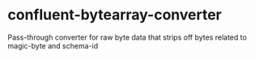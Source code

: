 # confluent-bytearray-converter
Pass-through converter for raw byte data that strips off bytes related to magic-byte and schema-id
